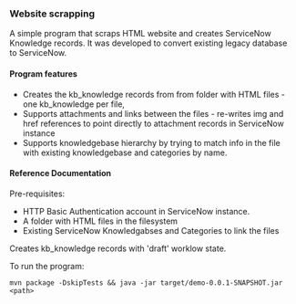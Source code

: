 ### Website scrapping 

A simple program that scraps HTML website and creates ServiceNow Knowledge records. 
It was developed to convert existing legacy database to ServiceNow.

#### Program features

* Creates the kb_knowledge records from from folder with HTML files - one kb_knowledge per file, 
* Supports attachments and links between the files - re-writes img and href references to point directly to attachment records in ServiceNow instance
* Supports knowledgebase hierarchy by trying to match info in the file with existing knowledgebase and categories by name.

#### Reference Documentation

Pre-requisites:

* HTTP Basic Authentication account in ServiceNow instance.
* A folder with HTML files in the filesystem
* Existing ServiceNow Knowledgabses and Categories to link the files

Creates kb_knowledge records with 'draft' worklow state.

To run the program:

`mvn package -DskipTests && java -jar target/demo-0.0.1-SNAPSHOT.jar <path>`

